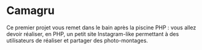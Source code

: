 # Camagru
Ce premier projet vous remet dans le bain après la piscine PHP : vous allez devoir réaliser, en PHP, un petit site Instagram-like permettant à des utilisateurs de réaliser et partager des photo-montages.
